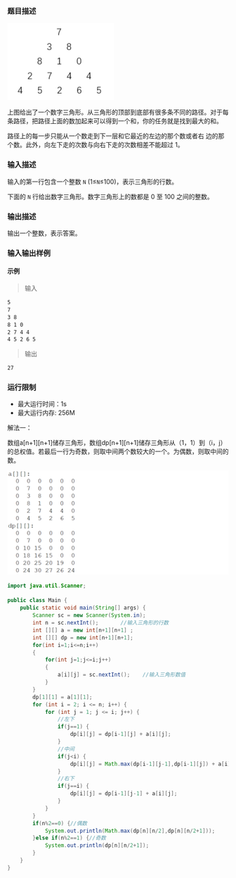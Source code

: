 ### 题目描述

![](images/数字三角形.jpg)

上图给出了一个数字三角形。从三角形的顶部到底部有很多条不同的路径。对于每条路径，把路径上面的数加起来可以得到一个和，你的任务就是找到最大的和。

路径上的每一步只能从一个数走到下一层和它最近的左边的那个数或者右 边的那个数。此外，向左下走的次数与向右下走的次数相差不能超过 1。

### 输入描述

输入的第一行包含一个整数 `N` (1≤`N`≤100)，表示三角形的行数。

下面的 `N` 行给出数字三角形。数字三角形上的数都是 0 至 100 之间的整数。

### 输出描述

输出一个整数，表示答案。

### 输入输出样例

#### 示例

> 输入

```txt
5
7
3 8
8 1 0
2 7 4 4
4 5 2 6 5
```

> 输出

```txt
27
```

### 运行限制

- 最大运行时间：1s
- 最大运行内存: 256M

解法一：

数组a\[n+1][n+1]储存三角形，数组dp\[n+1][n+1]储存三角形从（1，1）到（i，j）的总权值。若最后一行为奇数，则取中间两个数较大的一个。为偶数，则取中间的数。

![](images/Snipaste_2023-01-27_20-52-13.png)

```java
import java.util.Scanner;

public class Main {
	public static void main(String[] args) {
		Scanner sc = new Scanner(System.in);
		int n = sc.nextInt();		//输入三角形的行数 
		int [][] a = new int[n+1][n+1] ; 
		int [][] dp = new int[n+1][n+1];
		for(int i=1;i<=n;i++)
		{
			for(int j=1;j<=i;j++)
			{
				a[i][j] = sc.nextInt();	   //输入三角形数值 
			}
		}
		dp[1][1] = a[1][1];
		for (int i = 2; i <= n; i++) {
			for (int j = 1; j <= i; j++) {
				//左下
				if(j==1) {
					dp[i][j] = dp[i-1][j] + a[i][j];
				}
				//中间
				if(j<i) {
					dp[i][j] = Math.max(dp[i-1][j-1],dp[i-1][j]) + a[i][j];
				}
				//右下
				if(j==i) {
					dp[i][j] = dp[i-1][j-1] + a[i][j];
				}
			}
		}
		if(n%2==0) {//偶数
			System.out.println(Math.max(dp[n][n/2],dp[n][n/2+1]));
		}else if(n%2==1) {//奇数
			System.out.println(dp[n][n/2+1]);
		}
	}
}
```


